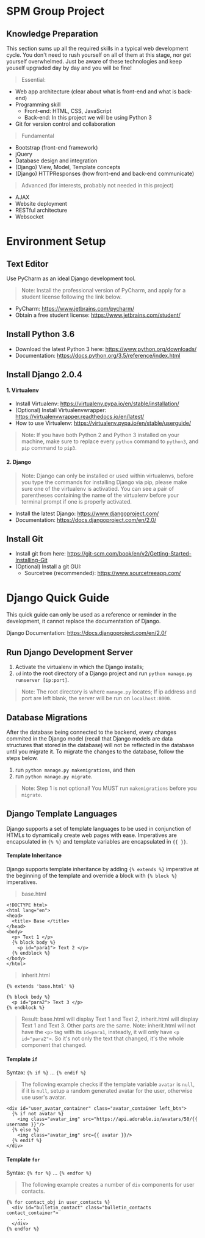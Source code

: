 # SPM Group Project

## Knowledge Preparation
This section sums up all the required skills in a typical web development cycle. You don't need to rush yourself on all of them at this stage, nor get yourself overwhelmed. Just be aware of these technologies and keep youself upgraded day by day and you will be fine!

> Essential:

* Web app architecture (clear about what is front-end and what is back-end)
* Programming skill
    * Front-end: HTML, CSS, JavaScript
    * Back-end: In this project we will be using Python 3
* Git for version control and collaboration

> Fundamental

* Bootstrap (front-end framework)
* jQuery
* Database design and integration
* (Django) View, Model, Template concepts
* (Django) HTTPResponses (how front-end and back-end communicate)

> Advanced (for interests, probably not needed in this project)

* AJAX
* Website deployment
* RESTful architecture
* Websocket

# Environment Setup

## Text Editor

Use PyCharm as an ideal Django development tool.

> Note: Install the professional version of PyCharm, and apply for a student license following the link below.

* PyCharm: https://www.jetbrains.com/pycharm/
* Obtain a free student license: https://www.jetbrains.com/student/

## Install Python 3.6
* Download the latest Python 3 here: https://www.python.org/downloads/
* Documentation: https://docs.python.org/3.5/reference/index.html

## Install Django 2.0.4

#### 1. Virtualenv
* Install Virtualenv: https://virtualenv.pypa.io/en/stable/installation/
* (Optional) Install Virtualenvwrapper: https://virtualenvwrapper.readthedocs.io/en/latest/
* How to use Virtualenv: https://virtualenv.pypa.io/en/stable/userguide/

> Note: If you have both Python 2 and Python 3 installed on your machine, make sure to replace every `python` command to `python3`, and `pip` command to `pip3`.

#### 2. Django

> Note: Django can only be installed or used within virtualenvs, before you type the commands for installing Django via pip, please make sure one of the virtualenv is activatied. You can see a pair of parentheses containing the name of the virtualenv before your terminal prompt if one is properly activated.

* Install the latest Django: https://www.djangoproject.com/
* Documentation: https://docs.djangoproject.com/en/2.0/

## Install Git
* Install git from here: https://git-scm.com/book/en/v2/Getting-Started-Installing-Git
* (Optional) Install a git GUI:
    * Sourcetree (recommended): https://www.sourcetreeapp.com/

# Django Quick Guide

This quick guide can only be used as a reference or reminder in the development, it cannot replace the documentation of Django.

Django Documentation: https://docs.djangoproject.com/en/2.0/

## Run Django Development Server

1. Activate the virtualenv in which the Django installs;
2. `cd` into the root directory of a Django project and run `python manage.py runserver [ip:port]`.

> Note: The root directory is where `manage.py` locates; If ip address and port are left blank, the server will be run on `localhost:8000`.

## Database Migrations

After the database being connected to the backend, every changes commited in the Django model (recall that Django models are data structures that stored in the database) will not be reflected in the database until you migrate it. To migrate the changes to the database, follow the steps below.

1. run `python manage.py makemigrations`, and then
2. run `python manage.py migrate`.

> Note: Step 1 is not optional! You MUST run `makemigrations` before you `migrate`.

## Django Template Languages

Django supports a set of template languages to be used in conjunction of HTMLs to dynamically create web pages with ease. Imperatives are encapsulated in `{% %}` and template variables are encapsulated in `{{ }}`.

#### Template Inheritance
Django supports template inheritance by adding `{% extends %}` imperative at the beginning of the template and override a block with `{% block %}` imperatives.

> base.html

```
<!DOCTYPE html>
<html lang="en">
<head>
  <title> Base </title>
</head>
<body>
  <p> Text 1 </p>
  {% block body %}
    <p id="para1"> Text 2 </p>
  {% endblock %}
</body>
</html>
```

> inherit.html

```
{% extends 'base.html' %}

{% block body %}
  <p id="para2"> Text 3 </p>
{% endblock %}
```
> Result: base.html will display Text 1 and Text 2, inherit.html will display Text 1 and Text 3. Other parts are the same.
> Note: inherit.html will not have the `<p>` tag with its `id=para1`, insteadly, it will only have `<p id="para2">`. So it's not only the text that changed, it's the whole component that changed.

#### Template `if`
Syntax: `{% if %}` ... `{% endif %}`

> The following example checks if the template variable `avatar` is `null`, if it is `null`, setup a random generated avatar for the user, otherwise use user's avatar.

```
<div id="user_avatar_container" class="avatar_container left_btn">
  {% if not avatar %}
    <img class="avatar_img" src="https://api.adorable.io/avatars/50/{{ username }}"/>
  {% else %}
    <img class="avatar_img" src={{ avatar }}/>
  {% endif %}
</div>
```

#### Template `for`
Syntax: `{% for %}` ... `{% endfor %}`

> The following example creates a number of `div` components for user contacts.

```
{% for contact_obj in user_contacts %}
  <div id="bulletin_contact" class="bulletin_contacts contact_container">
    ...
  </div>
{% endfor %}
```